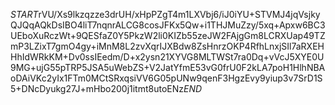 $START$rVU/Xs9lkzqzze3drUH/xHpPZgT4m1LXVbj6/iJ0iYU+STVMJ4jqVsjkyQJQqAQkDsIBO4liT7nqnrALCG8cosJFKx5Qw+i1THJMuZzy/5xq+Apxw6BC3UEboXuRczWt+9QESfaZ0Y5PkzW2li0KIZb55zeJW2FAjgGm8LCRXUap49TZmP3LZixT7gmO4gy+iMnM8L2zvXqrIJXBdw8ZsHnrzOKP4RfhLnxjSIl7aRXEHHhIdWRkKM+Dv0ssIEedm/D+x2ysn21XYVG8MLTWSt7ra0Dq+vVcJ5XYE0U9MG+ujG55pTRP5JSA5uWebZS+V2JatYfmE53vG0frU0F2kLA7poH1HlhNBAoDAiVKc2yIx1FTm0MCtSRxqsiVV6G05pUNw9qenF3HgzEvy9yiup3v7SrD1S5+DNcDyukg27J+mHbo200j1itmt8utoENz$END$